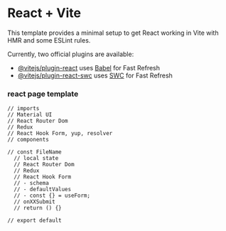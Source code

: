 # React + Vite

This template provides a minimal setup to get React working in Vite with HMR and some ESLint rules.

Currently, two official plugins are available:

- [@vitejs/plugin-react](https://github.com/vitejs/vite-plugin-react/blob/main/packages/plugin-react/README.md) uses [Babel](https://babeljs.io/) for Fast Refresh
- [@vitejs/plugin-react-swc](https://github.com/vitejs/vite-plugin-react-swc) uses [SWC](https://swc.rs/) for Fast Refresh

### react page template

```
// imports
// Material UI
// React Router Dom
// Redux
// React Hook Form, yup, resolver
// components

// const FileName
  // local state
  // React Router Dom
  // Redux
  // React Hook Form
  // - schema
  // - defaultValues
  // - const {} = useForm;
  // onXXSubmit
  // return () {}

// export default
```

